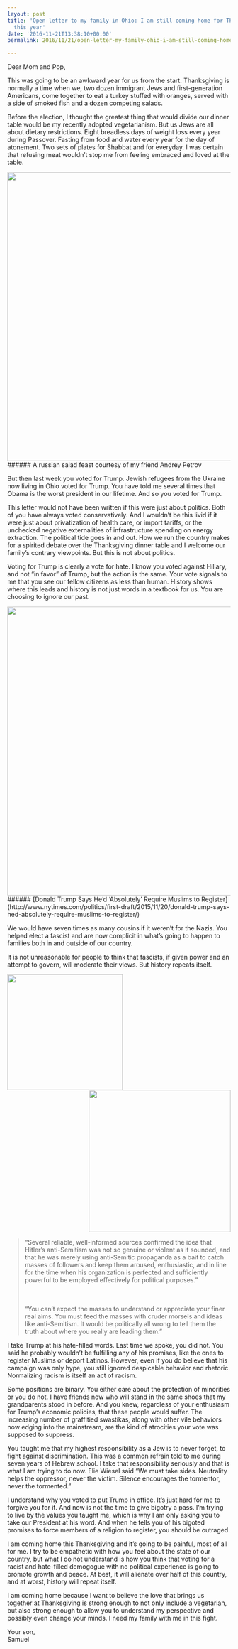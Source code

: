 ```yaml
---
layout: post
title: 'Open letter to my family in Ohio: I am still coming home for Thanksgiving
  this year'
date: '2016-11-21T13:38:10+00:00'
permalink: 2016/11/21/open-letter-my-family-ohio-i-am-still-coming-home-/

---
```

Dear Mom and Pop,

This was going to be an awkward year for us from the start. Thanksgiving is normally a time when we, two dozen immigrant Jews and first-generation Americans, come together to eat a turkey stuffed with oranges, served with a side of smoked fish and a dozen competing salads.

Before the election, I thought the greatest thing that would divide our dinner table would be my recently adopted vegetarianism. But us Jews are all about dietary restrictions. Eight breadless days of weight loss every year during Passover. Fasting from food and water every year for the day of atonement. Two sets of plates for Shabbat and for everyday. I was certain that refusing meat wouldn’t stop me from feeling embraced and loved at the table.

<img src="https://s3.amazonaws.com/static.newsblur.com/ofbrooklyn/open-letter-dinner.jpeg" style="width: 650px; margin: 0 auto;">
###### A russian salad feast courtesy of my friend Andrey Petrov

But then last week you voted for Trump. Jewish refugees from the Ukraine now living in Ohio voted for Trump. You have told me several times that Obama is the worst president in our lifetime. And so you voted for Trump.

<!--more-->

This letter would not have been written if this were just about politics. Both of you have always voted conservatively. And I wouldn’t be this livid if it were just about privatization of health care, or import tariffs, or the unchecked negative externalities of infrastructure spending on energy extraction. The political tide goes in and out. How we run the country makes for a spirited debate over the Thanksgiving dinner table and I welcome our family’s contrary viewpoints. But this is not about politics.

Voting for Trump is clearly a vote for hate. I know you voted against Hillary, and not “in favor” of Trump, but the action is the same. Your vote signals to me that you see our fellow citizens as less than human. History shows where this leads and history is not just words in a textbook for us. You are choosing to ignore our past.

<img src="https://s3.amazonaws.com/static.newsblur.com/ofbrooklyn/open-letter-baby-jews.jpeg" style="width: 650px; margin: 0 auto;">
###### [Donald Trump Says He’d ‘Absolutely’ Require Muslims to Register](http://www.nytimes.com/politics/first-draft/2015/11/20/donald-trump-says-hed-absolutely-require-muslims-to-register/)

We would have seven times as many cousins if it weren’t for the Nazis. You helped elect a fascist and are now complicit in what’s going to happen to families both in and outside of our country.

It is not unreasonable for people to think that fascists, if given power and an attempt to govern, will moderate their views. But history repeats itself.

<div style="overflow: hidden">
<img src="https://s3.amazonaws.com/static.newsblur.com/ofbrooklyn/open-letter-hitler-1.jpeg" style="float: left; width: 260px; margin-right: 24px;">
<img src="https://s3.amazonaws.com/static.newsblur.com/ofbrooklyn/open-letter-hitler-2.jpeg" style="float:right; width: 320px;">
</div>

<blockquote>“Several reliable, well-informed sources confirmed the idea that Hitler’s anti-Semitism was not so genuine or violent as it sounded, and that he was merely using anti-Semitic propaganda as a bait to catch masses of followers and keep them aroused, enthusiastic, and in line for the time when his organization is perfected and sufficiently powerful to be employed effectively for political purposes.”

<br><br>“You can’t expect the masses to understand or appreciate your finer real aims. You must feed the masses with cruder morsels and ideas like anti-Semitism. It would be politically all wrong to tell them the truth about where you really are leading them.”</blockquote>

I take Trump at his hate-filled words. Last time we spoke, you did not. You said he probably wouldn’t be fulfilling any of his promises, like the ones to register Muslims or deport Latinos. However, even if you do believe that his campaign was only hype, you still ignored despicable behavior and rhetoric. Normalizing racism is itself an act of racism.

Some positions are binary. You either care about the protection of minorities or you do not. I have friends now who will stand in the same shoes that my grandparents stood in before. And you knew, regardless of your enthusiasm for Trump’s economic policies, that these people would suffer. The increasing number of graffitied swastikas, along with other vile behaviors now edging into the mainstream, are the kind of atrocities your vote was supposed to suppress.

You taught me that my highest responsibility as a Jew is to never forget, to fight against discrimination. This was a common refrain told to me during seven years of Hebrew school. I take that responsibility seriously and that is what I am trying to do now. Elie Wiesel said “We must take sides. Neutrality helps the oppressor, never the victim. Silence encourages the tormentor, never the tormented.”

I understand why you voted to put Trump in office. It’s just hard for me to forgive you for it. And now is not the time to give bigotry a pass. I’m trying to live by the values you taught me, which is why I am only asking you to take our President at his word. And when he tells you of his bigoted promises to force members of a religion to register, you should be outraged.

I am coming home this Thanksgiving and it’s going to be painful, most of all for me. I try to be empathetic with how you feel about the state of our country, but what I do not understand is how you think that voting for a racist and hate-filled demogogue with no political experience is going to promote growth and peace. At best, it will alienate over half of this country, and at worst, history will repeat itself.

I am coming home because I want to believe the love that brings us together at Thanksgiving is strong enough to not only include a vegetarian, but also strong enough to allow you to understand my perspective and possibly even change your minds. I need my family with me in this fight.

Your son,
<br>Samuel

